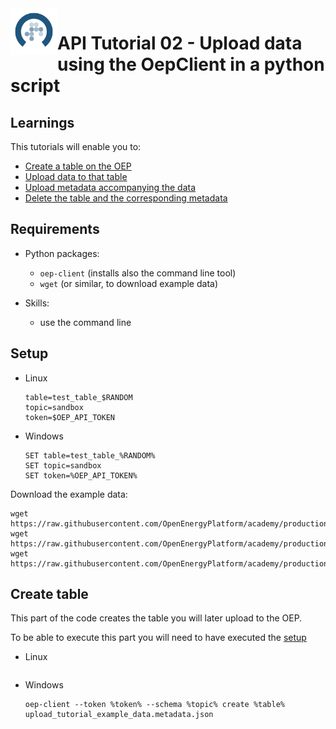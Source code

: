 <img src="https://raw.githubusercontent.com/OpenEnergyPlatform/academy/develop/docs/data/img/OEP_logo_2_no_text.svg" alt="OpenEnergy Platform" height="75" width="75" align="left"/>

# API Tutorial 02 - Upload data using the OepClient in a python script

## Learnings

This tutorials will enable you to:

- [Create a table on the OEP](#create-table)
- [Upload data to that table](#upload-data)
- [Upload metadata accompanying the data](#upload-metadata)
- [Delete the table and the corresponding metadata](#delete-table)

## Requirements

- Python packages:

  - `oep-client` (installs also the command line tool)
  - `wget` (or similar, to download example data)

- Skills:
  - use the command line

## Setup

- Linux

  ```shell
  table=test_table_$RANDOM
  topic=sandbox
  token=$OEP_API_TOKEN
  ```

- Windows

  ```shell
  SET table=test_table_%RANDOM%
  SET topic=sandbox
  SET token=%OEP_API_TOKEN%
  ```

Download the example data:

```shell
wget https://raw.githubusercontent.com/OpenEnergyPlatform/academy/production/docs/data/upload_tutorial_example_data.csv
wget https://raw.githubusercontent.com/OpenEnergyPlatform/academy/production/docs/data/upload_tutorial_example_data.json
wget https://raw.githubusercontent.com/OpenEnergyPlatform/academy/production/docs/data/upload_tutorial_example_data.metadata.json
```

## Create table

This part of the code creates the table you will later upload to the OEP.

To be able to execute this part you will need to have executed the [setup](#setup)

- Linux

  ```shell

  ```

- Windows

  ```shell
  oep-client --token %token% --schema %topic% create %table% upload_tutorial_example_data.metadata.json
  ```
